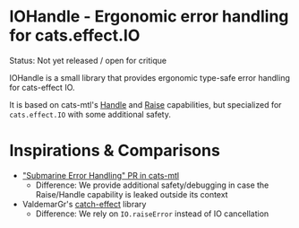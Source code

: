# IOHandle - Ergonomic error handling for cats.effect.IO 

Status: Not yet released / open for critique

IOHandle is a small library that provides ergonomic type-safe error handling
for cats-effect IO.

It is based on cats-mtl's [Handle](https://typelevel.org/cats-mtl/mtl-classes/handle.html) and [Raise](https://typelevel.org/cats-mtl/mtl-classes/raise.html) capabilities,
but specialized for `cats.effect.IO` with some additional safety.

# Inspirations & Comparisons

- ["Submarine Error Handling" PR in cats-mtl](https://github.com/typelevel/cats-mtl/pull/619)
    - Difference: We provide additional safety/debugging in case the Raise/Handle capability is leaked outside its context
- ValdemarGr's [catch-effect](https://github.com/ValdemarGr/catch-effect) library
    - Difference: We rely on `IO.raiseError` instead of IO cancellation


